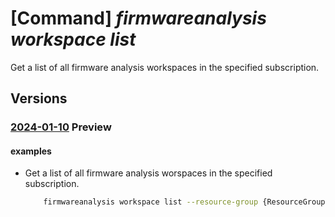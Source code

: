 # [Command] _firmwareanalysis workspace list_

Get a list of all firmware analysis workspaces in the specified subscription.

## Versions

### [2024-01-10](/Resources/mgmt-plane/L3N1YnNjcmlwdGlvbnMve30vcHJvdmlkZXJzL21pY3Jvc29mdC5pb3RmaXJtd2FyZWRlZmVuc2Uvd29ya3NwYWNlcw==/2024-01-10.xml) **Preview**

<!-- mgmt-plane /subscriptions/{}/providers/microsoft.iotfirmwaredefense/workspaces 2024-01-10 -->
<!-- mgmt-plane /subscriptions/{}/resourcegroups/{}/providers/microsoft.iotfirmwaredefense/workspaces 2024-01-10 -->

#### examples

- Get a list of all firmware analysis worspaces in the specified subscription.
    ```bash
        firmwareanalysis workspace list --resource-group {ResourceGroupName}
    ```

